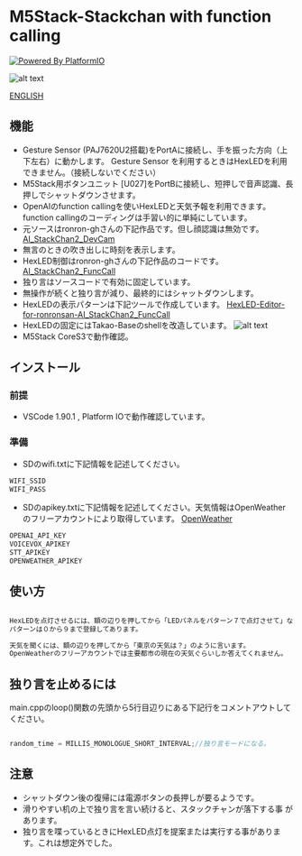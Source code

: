 # M5Stack-Stackchan with  function calling

[![Powered By PlatformIO](https://img.shields.io/badge/powered-PlatformIO-brightgreen)](https://platformio.org/)

![alt text](IMG2-1.jpg)

[ENGLISH](README.md)

## 機能
* Gesture Sensor (PAJ7620U2搭載)をPortAに接続し、手を振った方向（上下左右）に動かします。
  Gesture Sensor を利用するときはHexLEDを利用できません。（接続しないでください）
* M5Stack用ボタンユニット [U027]をPortBに接続し、短押しで音声認識、長押しでシャットダウンさせます。
* OpenAIのfunction callingを使いHexLEDと天気予報を利用できます。
  function callingのコーディングは手習い的に単純にしています。
* 元ソースはronron-ghさんの下記作品です。但し顔認識は無効です。
  [AI_StackChan2_DevCam](https://github.com/ronron-gh/AI_StackChan2_DevCam)
* 無言のときの吹き出しに時刻を表示します。
* HexLED制御はronron-ghさんの下記作品のコードです。
  [AI_StackChan2_FuncCall](https://github.com/ronron-gh/AI_StackChan2_FuncCall)
* 独り言はソースコードで有効に固定しています。
* 無操作が続くと独り言が減り、最終的にはシャットダウンします。
* HexLEDの表示パターンは下記ツールで作成しています。
  [HexLED-Editor-for-ronronsan-AI_StackChan2_FuncCall](https://github.com/QtDogBow/HexLED-Editor-for-ronronsan-AI_StackChan2_FuncCall)
* HexLEDの固定にはTakao-Baseのshellを改造しています。
 ![alt text](IMG4.jpg)
* M5Stack CoreS3で動作確認。

## インストール

### 前提

* VSCode 1.90.1 , Platform IOで動作確認しています。

### 準備

* SDのwifi.txtに下記情報を記述してください。
  
```sh
WIFI_SSID
WIFI_PASS
```

* SDのapikey.txtに下記情報を記述してください。天気情報はOpenWeatherのフリーアカウントにより取得しています。
  [OpenWeather](https://openweathermap.org/)

```sh
OPENAI_API_KEY
VOICEVOX_APIKEY
STT_APIKEY
OPENWEATHER_APIKEY
```

## 使い方

```sh

HexLEDを点灯させるには、額の辺りを押してから「LEDパネルをパターン７で点灯させて」などのように言います。
パターンは０から９まで登録してあります。

天気を聞くには、額の辺りを押してから「東京の天気は？」のように言います。
OpenWeatherのフリーアカウントでは主要都市の現在の天気ぐらいしか答えてくれません。
```

## 独り言を止めるには

main.cppのloop()関数の先頭から5行目辺りにある下記行をコメントアウトしてください。

```cpp

random_time = MILLIS_MONOLOGUE_SHORT_INTERVAL;//独り言モードになる。
```

## 注意

* シャットダウン後の復帰には電源ボタンの長押しが要るようです。
* 滑りやすい机の上で独り言を言い続けると、スタックチャンが落下する事
  があります。
* 独り言を喋っているときにHexLED点灯を提案または実行する事がありま
  す。これは想定外でした。
